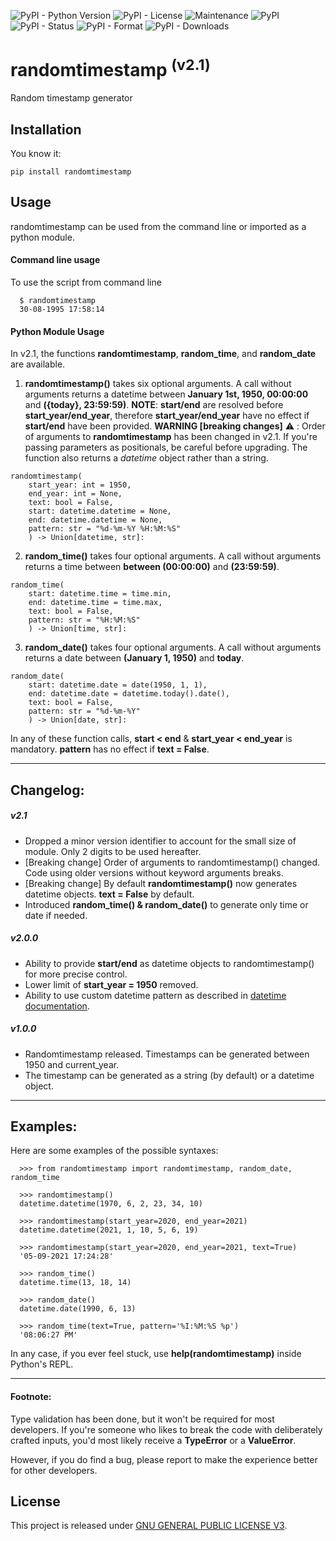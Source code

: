 ![PyPI - Python Version](https://img.shields.io/pypi/pyversions/randomtimestamp?label=Python) ![PyPI - License](https://img.shields.io/pypi/l/randomtimestamp?label=License&color=red) ![Maintenance](https://img.shields.io/maintenance/yes/2022?label=Maintained) ![PyPI](https://img.shields.io/pypi/v/randomtimestamp?label=PyPi) ![PyPI - Status](https://img.shields.io/pypi/status/randomtimestamp?label=Status) ![PyPI - Format](https://img.shields.io/pypi/format/randomtimestamp?label=Format) ![PyPI - Downloads](https://img.shields.io/pypi/dm/randomtimestamp?label=Downloads&color=yellow) 

# randomtimestamp <sup> (v2.1)</sup>
Random timestamp generator
## Installation
You know it:
```
pip install randomtimestamp
```
## Usage
randomtimestamp can be used from the command line or imported as a python module.

#### Command line usage
To use the script from command line
```
  $ randomtimestamp
  30-08-1995 17:58:14
```

#### Python Module Usage

In v2.1, the functions **randomtimestamp**, **random_time**, and **random_date** are available.

1.  **randomtimestamp()** takes six optional arguments. A call without arguments returns a datetime between **January 1st, 1950, 00:00:00** and **({today}, 23:59:59)**.
 **NOTE**: **start/end** are resolved before **start_year/end_year**, therefore **start_year/end_year** have no effect if **start/end** have been provided. 
 **WARNING [breaking changes]** ⚠️ : Order of arguments to **randomtimestamp** has been changed in v2.1. If you're passing parameters as positionals, be careful before upgrading. The function also returns a *datetime* object rather than a string. 
```
randomtimestamp(
    start_year: int = 1950,
    end_year: int = None,
    text: bool = False,
    start: datetime.datetime = None,
    end: datetime.datetime = None,
    pattern: str = "%d-%m-%Y %H:%M:%S"
    ) -> Union[datetime, str]:
```
2.  **random_time()** takes four optional arguments. A call without arguments returns a time between **between (00:00:00)** and **(23:59:59)**.
 
```
random_time(
    start: datetime.time = time.min,
    end: datetime.time = time.max,
    text: bool = False,
    pattern: str = "%H:%M:%S"
    ) -> Union[time, str]:
```
3.  **random_date()** takes four optional arguments. A call without arguments returns a date between **(January 1, 1950)** and **today**.
 
```
random_date(
    start: datetime.date = date(1950, 1, 1),
    end: datetime.date = datetime.today().date(),
    text: bool = False,
    pattern: str = "%d-%m-%Y"
    ) -> Union[date, str]:
```
In any of these function calls, **start < end** & **start_year < end_year** is mandatory. **pattern** has no effect if **text = False**.

---

## Changelog:

##### v2.1 
- Dropped a minor version identifier to account for the small size of module. Only 2 digits to be used hereafter.
- [Breaking change] Order of arguments to randomtimestamp() changed. Code using older versions without keyword arguments breaks.
- [Breaking change] By default **randomtimestamp()** now generates datetime objects. **text = False** by default.
- Introduced **random_time() & random_date()** to generate only time or date if needed.
##### v2.0.0
- Ability to provide **start/end** as datetime objects to randomtimestamp() for more precise control.
- Lower limit of **start_year = 1950** removed.
- Ability to use custom datetime pattern as described in [datetime documentation](https://docs.python.org/3/library/datetime.html#strftime-and-strptime-format-codes).
##### v1.0.0
- Randomtimestamp released. Timestamps can be generated between 1950 and current_year.
- The timestamp can be generated as a string (by default) or a datetime object.

---


## Examples:
Here are some examples of the possible syntaxes:
```
  >>> from randomtimestamp import randomtimestamp, random_date, random_time

  >>> randomtimestamp()
  datetime.datetime(1970, 6, 2, 23, 34, 10)

  >>> randomtimestamp(start_year=2020, end_year=2021)
  datetime.datetime(2021, 1, 10, 5, 6, 19)

  >>> randomtimestamp(start_year=2020, end_year=2021, text=True)
  '05-09-2021 17:24:28'

  >>> random_time()
  datetime.time(13, 18, 14)

  >>> random_date()
  datetime.date(1990, 6, 13)
  
  >>> random_time(text=True, pattern='%I:%M:%S %p')
  '08:06:27 PM'
```
In any case, if you ever feel stuck, use **help(randomtimestamp)** inside Python's REPL. 

---

#### Footnote:
Type validation has been done, but it won't be required for most developers. If you're someone who likes to break the code with deliberately crafted inputs, you'd most likely receive a **TypeError** or a **ValueError**.

However, if you do find a bug, please report to make the experience better for other developers.


## License
This project is released under [GNU GENERAL PUBLIC LICENSE V3](https://www.gnu.org/licenses/gpl-3.0.en.html).

